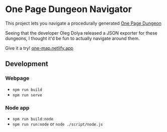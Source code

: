 # One Page Dungeon Navigator

This project lets you navigate a procedurally generated [One Page Dungeon](https://watabou.github.io/dungeon.html)

Seeing that the developer Oleg Dolya released a JSON exporter for these dungeons, I thought it'd be fun to actually navigate around them.

Give it a try! [one-map.netlify.app](https://one-map.netlify.app/)

## Development

### Webpage

- `npm run build`
- `npm run serve`

### Node app

- `npm run build:node`
- `npm run run:node` or `node ./script/node.js`
